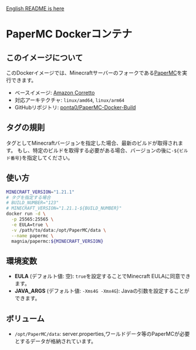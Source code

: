 [English README is here](https://github.com/ponta0/PaperMC-Docker-Build/README.md)

# PaperMC Dockerコンテナ

## このイメージについて
このDockerイメージでは、Minecraftサーバーのフォークである[PaperMC](https://papermc.io/)を実行できます。

- ベースイメージ: [Amazon Corretto](https://hub.docker.com/_/amazoncorretto)
- 対応アーキテクチャ: `linux/amd64`, `linux/arm64`
- GitHubリポジトリ: [ponta0/PaperMC-Docker-Build](https://github.com/ponta0/PaperMC-Docker-Build)

## タグの規則
タグとしてMinecraftバージョンを指定した場合、最新のビルドが取得されます。
もし、特定のビルドを取得する必要がある場合、バージョンの後に`-${ビルド番号}`を指定してください。

## 使い方
```bash
MINECRAFT_VERSION="1.21.1"
# タグを指定する場合
# BUILD_NUMBER="123"
# MINECRAFT_VERSION="1.21.1-${BUILD_NUMBER}"
docker run -d \
  -p 25565:25565 \
  -e EULA=true \
  -v /path/to/data:/opt/PaperMC/data \
  --name papermc \
  magnia/papermc:${MINECRAFT_VERSION}
```

## 環境変数
- **EULA** (デフォルト値: 空): `true`を設定することでMinecraft EULAに同意できます。
- **JAVA_ARGS** (デフォルト値: `-Xms4G -Xmx4G`): Javaの引数を設定することができます。

## ボリューム
- `/opt/PaperMC/data`: server.properties,ワールドデータ等のPaperMCが必要とするデータが格納されています。